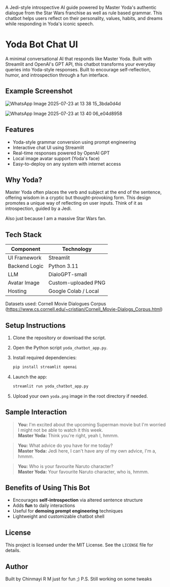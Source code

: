 A Jedi-style introspective AI guide powered by Master Yoda's authentic dialogue from the Star Wars franchise as well as rule based grammar. This chatbot helps users reflect on their personality, values, habits, and dreams while responding in Yoda's iconic speech.
# Yoda Bot Chat UI

A minimal conversational AI that responds like Master Yoda. Built with Streamlit and OpenAI's GPT API, this chatbot transforms your everyday queries into Yoda-style responses. Built to encourage self-reflection, humor, and introspection through a fun interface.

## Example Screenshot


![WhatsApp Image 2025-07-23 at 13 38 15_3bda0d4d](https://github.com/user-attachments/assets/397348e9-100f-4a4e-9533-f90d140808d1)



![WhatsApp Image 2025-07-23 at 13 40 06_e04d8958](https://github.com/user-attachments/assets/fdbe3780-1d8f-4f24-8cd2-03eba68cab9a)

## Features

- Yoda-style grammar conversion using prompt engineering
- Interactive chat UI using Streamlit
- Real-time responses powered by OpenAI GPT
- Local image avatar support (Yoda's face)
- Easy-to-deploy on any system with internet access

## Why Yoda?

Master Yoda often places the verb and subject at the end of the sentence, offering wisdom in a cryptic but thought-provoking form. This design promotes a unique way of reflecting on user inputs. Think of it as introspection, guided by a Jedi.

Also just because I am a massive Star Wars fan.
## Tech Stack

| Component     | Technology           |
|---------------|----------------------|
| UI Framework  | Streamlit            |
| Backend Logic | Python 3.11          |
| LLM           | DialoGPT-small       |
| Avatar Image  | Custom-uploaded PNG  |
| Hosting       | Google Colab / Local |

Datasets used: Cornell Movie Dialogues Corpus
(https://www.cs.cornell.edu/~cristian/Cornell_Movie-Dialogs_Corpus.html)

## Setup Instructions

1. Clone the repository or download the script.
2. Open the Python script `yoda_chatbot_app.py`.
3. Install required dependencies:
   ```bash
   pip install streamlit openai
   ```
4. Launch the app:
   ```bash
   streamlit run yoda_chatbot_app.py
   ```

5. Upload your own `yoda.png` image in the root directory if needed.




## Sample Interaction

> **You:** I'm excited about the upcoming Superman movie but I'm worried I might not be able to watch it this week.  
> **Master Yoda:** Think you're right, yeah I, hmmm.  

> **You:** What advice do you have for me today?  
> **Master Yoda:** Jedi here, I can't have any of my own advice, I'm a, hmmm.

> **You:** Who is your favourite Naruto character?  
> **Master Yoda:** Your favourite Naruto character, who is, hmmm.

## Benefits of Using This Bot

- Encourages **self-introspection** via altered sentence structure  
- Adds **fun** to daily interactions  
- Useful for **demoing prompt engineering** techniques  
- Lightweight and customizable chatbot shell

## License

This project is licensed under the MIT License. See the `LICENSE` file for details.

## Author

Built by Chinmayi R M just for fun ;)
P.S. Still working on some tweaks
